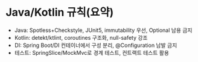 # Java/Kotlin 규칙(요약)

- Java: Spotless+Checkstyle, JUnit5, immutability 우선, Optional 남용 금지
- Kotlin: detekt/ktlint, coroutines 구조화, null-safety 강조
- DI: Spring Boot/DI 컨테이너에서 구성 분리, @Configuration 남발 금지
- 테스트: SpringSlice/MockMvc로 경계 테스트, 컨트랙트 테스트 활용
